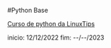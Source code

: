 #Python Base

[Curso de python da LinuxTips](https://www.linuxtips.io/course/python-base)

inicio: 12/12/2022
fim:    --/--/2023

